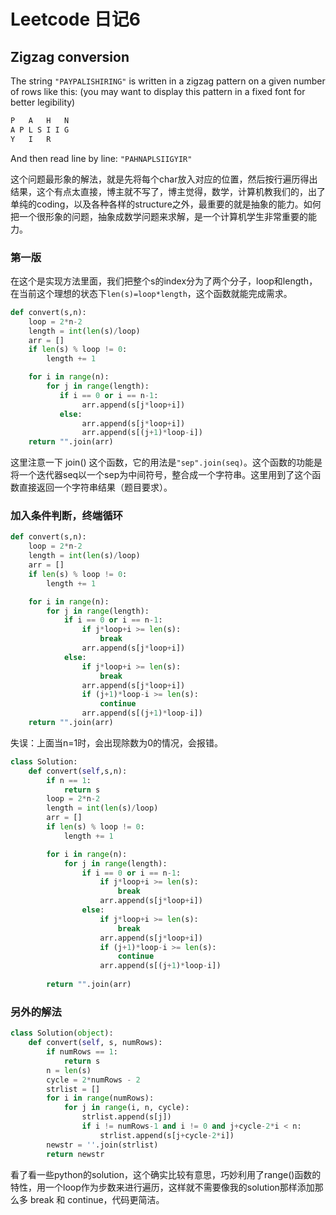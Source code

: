 # Leetcode 日记6

## Zigzag conversion

The string `"PAYPALISHIRING"` is written in a zigzag pattern on a given number of rows like this: (you may want to display this pattern in a fixed font for better legibility)

```python
P   A   H   N
A P L S I I G
Y   I   R
```

And then read line by line: `"PAHNAPLSIIGYIR"`

这个问题最形象的解法，就是先将每个char放入对应的位置，然后按行遍历得出结果，这个有点太直接，博主就不写了，博主觉得，数学，计算机教我们的，出了单纯的coding，以及各种各样的structure之外，最重要的就是抽象的能力。如何把一个很形象的问题，抽象成数学问题来求解，是一个计算机学生非常重要的能力。

### 第一版

在这个是实现方法里面，我们把整个s的index分为了两个分子，loop和length，在当前这个理想的状态下`len(s)=loop*length`，这个函数就能完成需求。

```python
def convert(s,n):
    loop = 2*n-2
    length = int(len(s)/loop)
    arr = []
    if len(s) % loop != 0:
        length += 1

    for i in range(n):
        for j in range(length):
           if i == 0 or i == n-1:
                arr.append(s[j*loop+i])
           else:
                arr.append(s[j*loop+i])
                arr.append(s[(j+1)*loop-i])
    return "".join(arr)
```

这里注意一下 join() 这个函数，它的用法是`"sep".join(seq)`。这个函数的功能是将一个迭代器seq以一个sep为中间符号，整合成一个字符串。这里用到了这个函数直接返回一个字符串结果（题目要求）。

### 加入条件判断，终端循环

```python
def convert(s,n):
    loop = 2*n-2
    length = int(len(s)/loop)
    arr = []
    if len(s) % loop != 0:
        length += 1

    for i in range(n):
        for j in range(length):
            if i == 0 or i == n-1:
                if j*loop+i >= len(s):
                    break
                arr.append(s[j*loop+i])
            else:
                if j*loop+i >= len(s):
                    break
                arr.append(s[j*loop+i])
                if (j+1)*loop-i >= len(s):
                    continue
                arr.append(s[(j+1)*loop-i])
    return "".join(arr)
```

失误：上面当n=1时，会出现除数为0的情况，会报错。

```python
class Solution:
    def convert(self,s,n):
        if n == 1:
            return s
        loop = 2*n-2
        length = int(len(s)/loop)
        arr = []
        if len(s) % loop != 0:
            length += 1

        for i in range(n):
            for j in range(length):
                if i == 0 or i == n-1:
                    if j*loop+i >= len(s):
                        break
                    arr.append(s[j*loop+i])
                else:
                    if j*loop+i >= len(s):
                        break
                    arr.append(s[j*loop+i])
                    if (j+1)*loop-i >= len(s):
                        continue
                    arr.append(s[(j+1)*loop-i])
        
        return "".join(arr)
```

### 另外的解法

```python
class Solution(object):
    def convert(self, s, numRows):
        if numRows == 1:
            return s 
        n = len(s)
        cycle = 2*numRows - 2
        strlist = []
        for i in range(numRows):
            for j in range(i, n, cycle):
                strlist.append(s[j])
                if i != numRows-1 and i != 0 and j+cycle-2*i < n:
                    strlist.append(s[j+cycle-2*i])             
        newstr = ''.join(strlist)
        return newstr
```

看了看一些python的solution，这个确实比较有意思，巧妙利用了range()函数的特性，用一个loop作为步数来进行遍历，这样就不需要像我的solution那样添加那么多 break 和 continue，代码更简洁。